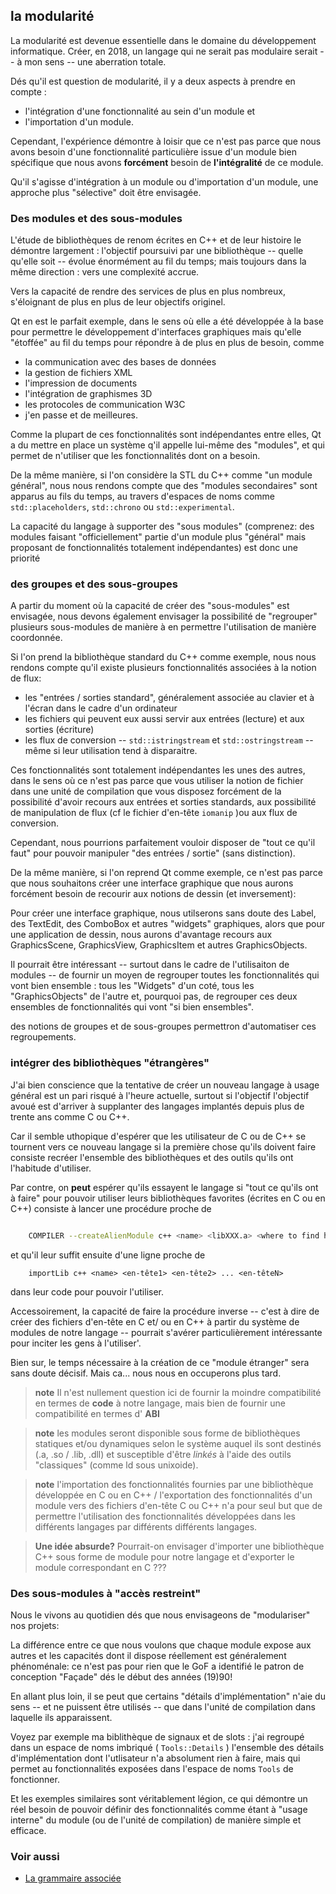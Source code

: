 <a id="top"></a>
## la modularité

La modularité est devenue essentielle dans le domaine du développement
informatique.  Créer, en 2018, un langage qui ne serait pas modulaire serait
-- à mon sens -- une aberration totale.

Dés qu'il est question de modularité, il y a deux aspects à prendre en
compte :
- l'intégration d'une fonctionnalité au sein d'un module et
- l'importation d'un module.

Cependant, l'expérience démontre à loisir que ce n'est pas parce que nous
avons besoin d'une fonctionnalité particulière issue d'un module bien spécifique
que nous avons **forcément** besoin de **l'intégralité** de ce module.

Qu'il s'agisse d'intégration à un module ou d'importation d'un module, une
approche plus "sélective" doit être envisagée.


### Des modules et des sous-modules

L'étude de bibliothèques de renom écrites en C++ et de leur histoire le
démontre largement : l'objectif poursuivi par une bibliothèque -- quelle
qu'elle soit -- évolue énormément au fil du temps; mais toujours dans la
même direction : vers une complexité accrue.

Vers la capacité de rendre des services de plus en plus nombreux,
s'éloignant de plus en plus de leur objectifs originel.

Qt en est le parfait exemple, dans le sens où  elle a été développée à
la base pour  permettre le développement d'interfaces graphiques mais
qu'elle "étoffée" au fil du temps pour répondre à de plus en plus de
besoin, comme

- la communication avec des bases de données
- la gestion de fichiers XML
- l'impression de documents
- l'intégration de graphismes 3D
- les protocoles de communication W3C
- j'en passe et de meilleures.

Comme la plupart de ces fonctionnalités sont indépendantes entre elles,
Qt a du mettre en place un système q'il appelle lui-même des "modules",
et qui permet de n'utiliser que les fonctionnalités dont on a besoin.

De la même manière, si l'on considère la STL du C++ comme "un module général",
nous nous rendons compte que des "modules secondaires" sont apparus au fils
du temps, au travers d'espaces de noms comme `std::placeholders`, `std::chrono`
ou `std::experimental`.

La capacité du langage à supporter des "sous modules" (comprenez: des modules
faisant "officiellement" partie d'un module plus "général" mais proposant
de fonctionnalités totalement indépendantes) est donc une priorité

### des groupes et des sous-groupes

A partir du moment où la capacité de créer des "sous-modules" est envisagée,
nous devons également envisager la possibilité de "regrouper" plusieurs
sous-modules de manière à en permettre l'utilisation de manière coordonnée.

Si l'on prend la bibliothèque standard du C++ comme exemple, nous nous
rendons compte qu'il existe plusieurs fonctionnalités associées à la notion
de flux:

- les "entrées / sorties standard", généralement associée au clavier et
  à l'écran dans le cadre d'un ordinateur
- les fichiers qui peuvent eux aussi servir aux entrées (lecture) et
  aux sorties (écriture)
- les flux de conversion -- `std::istringstream` et `std::ostringstream`
   -- même si leur utilisation tend à disparaitre.

Ces fonctionnalités sont totalement indépendantes les unes des autres,
dans le sens où ce n'est pas parce que vous utiliser la notion de fichier
dans une unité de compilation que vous disposez forcément de la possibilité
d'avoir recours aux entrées et sorties standards, aux possibilité de
manipulation de flux (cf le fichier d'en-tête `iomanip` )ou aux flux de
conversion.

Cependant, nous pourrions parfaitement vouloir disposer de "tout ce qu'il
faut" pour pouvoir manipuler "des entrées / sortie" (sans distinction).

De la même manière, si l'on reprend Qt comme exemple, ce n'est pas parce que
nous souhaitons créer une interface graphique que nous aurons forcément
besoin de recourir aux notions de dessin (et inversement):

Pour créer une interface graphique, nous utilserons sans doute des Label,
des TextEdit, des ComboBox et autres "widgets" graphiques, alors que pour
une application de dessin, nous aurons d'avantage recours aux GraphicsScene,
GraphicsView, GraphicsItem et autres GraphicsObjects.

Il pourrait être intéressant -- surtout dans le cadre de l'utilisaiton de
modules -- de fournir un moyen de regrouper toutes les fonctionnalités qui
vont bien ensemble : tous les "Widgets" d'un coté, tous les "GraphicsObjects"
de l'autre et, pourquoi pas, de regrouper ces deux ensembles de fonctionnalités
qui vont "si bien ensembles".

des notions de groupes et de sous-groupes permettron d'automatiser ces
regroupements.

### intégrer des bibliothèques "étrangères"

J'ai bien conscience que la tentative de créer un nouveau langage à usage
général est un pari risqué à l'heure actuelle, surtout si l'objectif
l'objectif avoué est d'arriver à supplanter des langages implantés depuis
plus de trente ans comme C ou C++.

Car il semble uthopique d'espérer que les utilisateur de C ou de C++ se
tournent vers ce nouveau langage si la première chose qu'ils doivent faire
consiste recréer l'ensemble des bibliothèques et des outils qu'ils ont
l'habitude d'utiliser.

Par contre, on **peut** espérer qu'ils essayent le langage si "tout ce qu'ils
ont à faire" pour pouvoir utiliser leurs bibliothèques favorites (écrites
en C ou en C++) consiste à lancer une procédure proche de

```Bash

    COMPILER --createAlienModule c++ <name> <libXXX.a> <where to find headers>

```

et qu'il leur suffit ensuite d'une ligne proche de

```
    importLib c++ <name> <en-tête1> <en-tête2> ... <en-têteN>

```

dans leur code pour pouvoir l'utiliser.

Accessoirement, la capacité de faire la procédure inverse -- c'est à dire
de créer des fichiers d'en-tête en C et/ ou en C++ à partir du système
de modules de notre langage -- pourrait s'avérer particulièrement
intéressante pour inciter les gens à l'utiliser'.

Bien sur, le temps nécessaire à la création de ce "module étranger" sera
sans doute décisif.  Mais ca... nous nous en occuperons plus tard.

> **note** Il n'est nullement question ici de fournir la moindre compatibilité
en termes de **code** à notre langage, mais bien de fournir une compatibilité
en termes d' **ABI**

> **note** les modules seront disponible sous forme de bibliothèques
statiques et/ou dynamiques selon le système auquel ils sont destinés
(.a, .so / .lib, .dll) et susceptible d'être *linkés* à l'aide des outils
"classiques" (comme ld sous unixoide).

> **note** l'importation des fonctionnalités fournies par une bibliothèque
  développée en C ou en C++ / l'exportation des fonctionnalités d'un module
  vers des fichiers d'en-tête C ou C++ n'a pour seul but que de permettre
  l'utilisation des fonctionnalités développées dans les différents langages
  par différents différents langages.

> **Une idée absurde?** Pourrait-on envisager d'importer une bibliothèque
  C++ sous forme de module pour notre langage et d'exporter le module
  correspondant en C ???

### Des sous-modules à "accès restreint"

Nous le vivons au quotidien dés que nous envisageons de "modulariser" nos
projets:

La différence entre ce que nous voulons que chaque module expose aux autres
et les capacités dont il dispose réellement est généralement phénoménale:
ce n'est pas pour rien que le GoF a identifié le patron de conception "Façade"
dés le début des années (19)90!

En allant plus loin, il se peut que certains "détails d'implémentation"
n'aie du sens -- et ne puissent être utilisés -- que dans l'unité de compilation
dans laquelle ils apparaissent.

Voyez par exemple ma biblithèque de signaux et de slots : j'ai regroupé dans
un espace de noms imbriqué ( `Tools::Details` ) l'ensemble des détails
d'implémentation dont l'utlisateur n'a absolument rien à faire, mais qui permet
au fonctionnalités exposées dans l'espace de noms `Tools` de fonctionner.

Et les exemples similaires sont véritablement légion, ce qui démontre un
réel besoin de pouvoir définir des fonctionnalités comme étant à "usage
interne" du module (ou de l'unité de compilation) de manière simple et
efficace.

### Voir aussi
- [La grammaire associée](grammar.md#modules)

